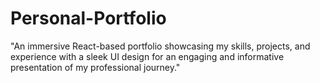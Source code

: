 # Personal-Portfolio
"An immersive React-based portfolio showcasing my skills, projects, and experience with a sleek UI design for an engaging and informative presentation of my professional journey."

